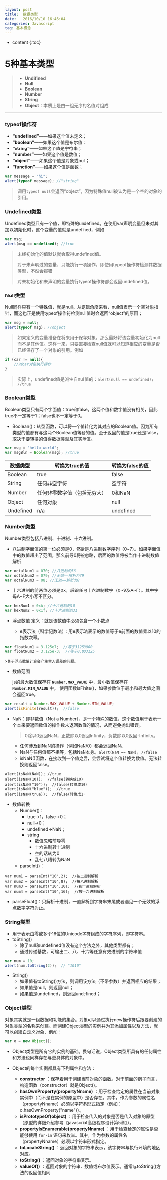 ```yaml
---
layout: post
title:  数据类型
date:   2016/10/10 16:46:04
categories: Javascript
tag: 基本概念
---
```


* content
{:toc}


# 5种基本类型
> - **Undifined**
> - **Null**
> - **Boolean**
> - **Number**
> - **String**
> - **Object**：本质上是由一组无序的名值对组成

***

### typeof操作符

- **“undefined”**——如果这个值未定义；
- **“boolean”**——如果这个值是布尔值；
- **“string”**——如果这个值是字符串；
- **“number”**——如果这个值是数值；
- **“object”**——如果这个值是对象或null；
- **“function”**——如果这个值是函数；

```javascript
var message = "hi";
alert(typeof message); //"string"
```
> 调用`typeof null`会返回“object”，因为特殊值null被认为是一个空的对象的引用。

### Undefined类型

Undefined类型只有一个值，即特殊的undefined。在使用var声明变量但未对其加以初始化时，这个变量的值就是undefined，例如

```js
var msg;
alert(msg == undefined); //true
```
> 未经初始化的值默认就会取得undefined值。
>
>对于未声明过的变量，只能执行一项操作，即使用typeof操作符检测其数据类型，不然会报错
>
>对未初始化和未声明的变量执行typeof操作符都会返回undefined值。

### Null类型

Null同样只有一个特殊值，就是null。从逻辑角度来看，null值表示一个空对象指针，而这也正是使用typeof操作符检测null值时会返回“object”的原因；

```js
var msg = null;
alert(typeof msg); //object
```
> 如果定义的变量准备在将来用于保存对象，那么最好将该变量初始化为null而不是其他值。这样一来，只要直接检查null值就可以知道相应的变量是否已经保存了一个对象的引用。例如

```js
if (car != null){
    //对car对象执行操作
}
```

> 实际上，undefined值是派生自null值的：`alert(null == undefined); //true`

### Boolean类型

Boolean类型只有两个字面值：true和false。这两个值和数字值没有相关，因此true不一定等于1；false也不一定等于0。

- Boolean()：转型函数，可以将一个值转化为其对应的Boolean值。因为所有类型的值都有与这两个Boolean值等价的值。至于返回的值是true还是false，取决于要转换的值得数据类型及其实际值。

```js
var msg = "hello world";
var msgBln = Boolean(msg); //true
```

数据类型 | 转换为true的值 | 转换为false的值
---|---|---
Boolean | true | false
String | 任何非空字符 | 空字符
Number | 任何非零数字值（包括无穷大） | 0和NaN
Object | 任何对象 | null
Undefined | n/a | undefined

### Number类型

Number类型包括八进制、十进制、十六进制。

- 八进制字面值的第一位必须是0，然后是八进制数字序列（0~7）。如果字面值中的数值超出了范围，那么前导0将被忽略，后面的数值将被当作十进制数值解析

```js
var octalNum1 = 070; //八进制的56
var octalNum2 = 079; //无效——解析为79
var octalNum3 = 08; //无效——解析为8
```

- 十六进制的前两位必须是0x，后跟任何十六进制数字（0~9及A~F）。其中字母A~F大小写不区分。

```js
var hexNum1 = 0xA; //十六进制的10
var hexNum2 = 0x1f; //十六进制的31
```

- 浮点数值  定义：就是该数值中必须包含一个小数点

    - e表示法（科学记数法）：用e表示法表示的数值等于e前面的数值乘以10的指数次幂。

```js
var floatNum1 = 3.125e7;  //等于31250000
var floatNum2 = 3.125e-3;  //等于0.003125
```

    >关于浮点数值计算会产生舍入误差的问题。

- 数值范围

    js的最大数值保存在 **`Number.MAX_VALUE`** 中，最小数值保存在 **`Number.MIN_VALUE`** 中。
使用函数isFinite()，如果参数位于最小和最大值之间会返回true。

```js
var result = Number.MAX_VALUE + Number.MIN_VALUE;
alert(isFinite(result));  //false
```

- NaN：即非数值（Not a Number），是一个特殊的数值，这个数值用于表示一个本来要返回数值的操作数未返回数值的情况，从而避免抛出错误。
    >0除以0返回NaN，正数除以0返回Infinity，负数除以0返回-Infinity。

    - 任何涉及到NaN的操作（例如NaN/0）都会返回NaN。
    - NaN与任何值都不相等，包括NaN本身。`alert(NaN == NaN); //false`
    - isNaN()函数，在接收到一个值之后，会尝试将这个值转换为数值。无法转换则返回false。

```
alert(isNaN(NaN)); //true
alert(isNaN(10));  //false(转换成10)
alert(isNaN("10"));  //false(转换成10)
alert(isNaN("blue"));  //true
alert(isNaN(true));  //false(转换成1)
```

- 数值转换
    - Number()：
        - true->1，false->0；
        - null->0；
        - undefined->NaN；
        - string
            - 数值忽略前导零
            - 十六进制转十进制
            - 空的话转为0
            - 乱七八糟转为NaN
    - parseInt()：

```JS
var num1 = parseInt("10",2);  //按二进制解析
var num2 = parseInt("10",8);  //按八进制解析
var num3 = parseInt("10",10);  //按十进制解析
var num4 = parseInt("10",16);  //按十六进制解析
```
- parseFloat()：只解析十进制，一直解析到字符串末尾或者遇见一个无效的浮点数字字符为止。

### String类型

- 用于表示由零或多个16位的Unicode字符组成的字符序列，即字符串。
- toString()
    - 除了null和undefined值没有这个方法之外，其他类型都有；
    - 通过传递基数，可输出二、八、十六等任意有效进制的字符串值

```javascript
var num = 10;
alert(num.toString(2));  // "1010"
```
- String()
    - 如果值有toString()方法，则调用该方法（不带参数）并返回相应的结果；
    - 如果值是null，则返回null；
    - 如果值是undefined，则返回undefined；

### Object类型
对象其实就是一组数据和功能的集合。对象可以通过执行new操作符后跟要创建的对象类型的名称来创建。而创建Object类型的实例并为其添加属性以及方法，就可以创建自定义对象，例如：

```js
var o = new Object();
```
- Object类型是所有它的实例的基础。换句话说，Object类型所具有的任何属性和方法也同样存在与更具体的对象中。

- Object的每个实例都具有下列属性和方法：
    - **constructor** ：保存着用于创建当前对象的函数。对于前面的例子而言，构造函数（constructor）就是Object()。
    - **hasOwnProperty(propertyNname)** ：用于检查给定的属性在当前对象实例中（而不是在实例的原型中）是否存在。其中，作为参数的属性名（propertyNname）必须以字符串形式指定（例如：o.hasOwnProperty("name")）。
    - **isPrototypeOf(object)** ：用于检查传入的对象是否是传入对象的原型（原型的详细介绍参考《javascript高级程序设计第5章》）。
    - **propertyIsEnumerable(propertyNname)** ：用于检查给定的属性是否能够使用 `for-in` 语句来枚举。其中，作为参数的属性名（propertyNname）必须以字符串形式指定。
    - **toLocaleString()** ：返回对象的字符串表示，该字符串与执行环境的地区对应。
    - **toString()** ：返回对象的字符串表示。
    - **valueOf()** ：返回对象的字符串、数值或布尔值表示。通常与toString()方法的返回值相同
